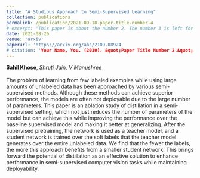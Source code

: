 ```yaml
---
title: "A Studious Approach to Semi-Supervised Learning"
collection: publications
permalink: /publication/2021-09-18-paper-title-number-4
# excerpt: 'This paper is about the number 2. The number 3 is left for future work.'
date: 2021-08-26
venue: 'arxiv'
paperurl: 'https://arxiv.org/abs/2109.08924
# citation: 'Your Name, You. (2010). &quot;Paper Title Number 2.&quot; <i>Journal 1</i>. 1(2).'
---
```

**Sahil Khose**, *Shruti Jain, V Manushree*<br><br>The problem of learning from few labeled examples while using large amounts of unlabeled data has been approached by various semi-supervised methods. Although these methods can achieve superior performance, the models are often not deployable due to the large number of parameters. This paper is an ablation study of distillation in a semi-supervised setting, which not just reduces the number of parameters of the model but can achieve this while improving the performance over the baseline supervised model and making it better at generalizing. After the supervised pretraining, the network is used as a teacher model, and a student network is trained over the soft labels that the teacher model generates over the entire unlabeled data. We find that the fewer the labels, the more this approach benefits from a smaller student network. This brings forward the potential of distillation as an effective solution to enhance performance in semi-supervised computer vision tasks while maintaining deployability.


<!-- Recommended citation: Your Name, You. (2010). "Paper Title Number 2." <i>Journal 1</i>. 1(2). -->